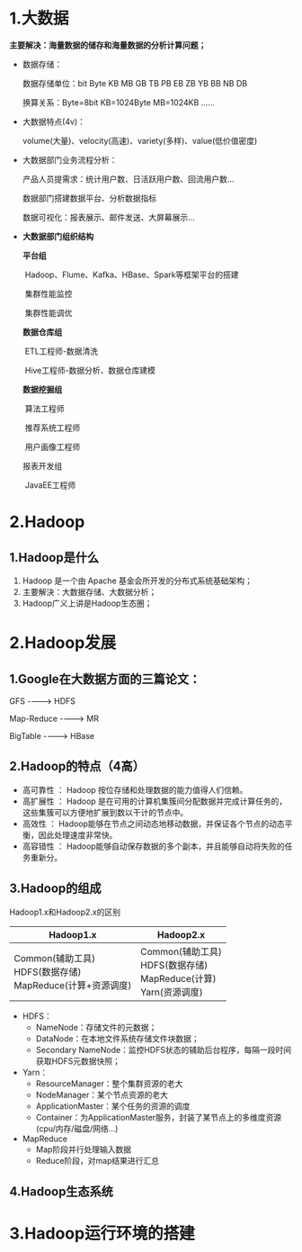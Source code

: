 # 1.大数据

**主要解决：海量数据的储存和海量数据的分析计算问题；**

- 数据存储：

  数据存储单位：bit Byte KB MB GB TB PB EB ZB YB BB NB DB

  换算关系：Byte=8bit   KB=1024Byte   MB=1024KB ......

- 大数据特点(4v)：

  volume(大量)、velocity(高速)、variety(多样)、value(低价值密度)

- 大数据部门业务流程分析：

  产品人员提需求：统计用户数、日活跃用户数、回流用户数...

  数据部门搭建数据平台、分析数据指标

  数据可视化：报表展示、邮件发送、大屏幕展示...

- **大数据部门组织结构**

  **平台组**

  ​	Hadoop、Flume、Kafka、HBase、Spark等框架平台的搭建

  ​	集群性能监控

  ​	集群性能调优

  **数据仓库组**

  ​	ETL工程师-数据清洗

  ​	Hive工程师-数据分析、数据仓库建模

  **数据挖掘组**

  ​	算法工程师

  ​	推荐系统工程师

  ​	用户画像工程师

  报表开发组

  ​	JavaEE工程师



# 2.Hadoop

## 1.Hadoop是什么

1. Hadoop 是一个由 Apache 基金会所开发的分布式系统基础架构；
2. 主要解決：大数据存储、大数据分析；
3. Hadoop广义上讲是Hadoop生态圈；



# 2.Hadoop发展

## 1.Google在大数据方面的三篇论文：

GFS ----> HDFS

Map-Reduce ----> MR

BigTable ----> HBase

## 2.Hadoop的特点（4高）

- 高可靠性 ： Hadoop 按位存储和处理数据的能力值得人们信赖。
- 高扩展性 ： Hadoop 是在可用的计算机集簇间分配数据并完成计算任务的，这些集簇可以方便地扩展到数以干计的节点中。
- 高效性 ： Hadoop能够在节点之间动态地移动数据，并保证各个节点的动态平衡，因此处理速度非常快。
- 高容错性 ： Hadoop能够自动保存数据的多个副本，并且能够自动将失败的任务重新分。

## 3.Hadoop的组成

Hadoop1.x和Hadoop2.x的区别

| Hadoop1.x                                                    | Hadoop2.x                                                    |
| ------------------------------------------------------------ | ------------------------------------------------------------ |
| Common(辅助工具)<br />HDFS(数据存储)<br />MapReduce(计算+资源调度) | Common(辅助工具)<br />HDFS(数据存储)<br />MapReduce(计算)<br />Yarn(资源调度) |

- HDFS：
  - NameNode：存储文件的元数据；
  - DataNode：在本地文件系统存储文件块数据；
  - Secondary NameNode：监控HDFS状态的辅助后台程序，每隔一段时间获取HDFS元数据快照；
- Yarn：
  - ResourceManager：整个集群资源的老大
  - NodeManager：某个节点资源的老大
  - ApplicationMaster：某个任务的资源的调度
  - Container：为ApplicationMaster服务，封装了某节点上的多维度资源(cpu/内存/磁盘/网络...)
- MapReduce
  - Map阶段并行处理输入数据
  - Reduce阶段，对map结果进行汇总

## 4.Hadoop生态系统



# 3.Hadoop运行环境的搭建





















































